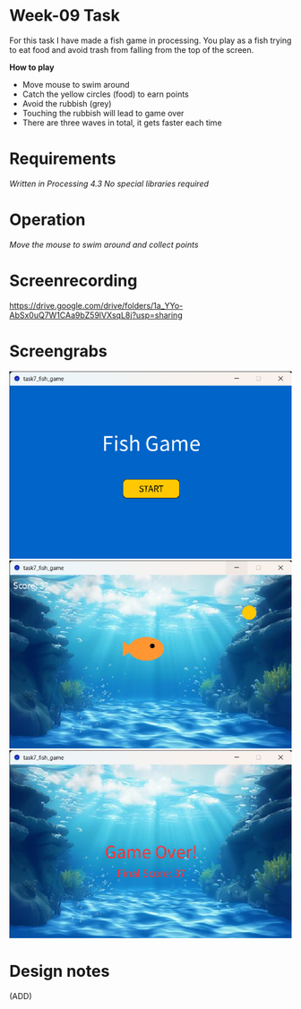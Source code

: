 # Week-09 Task

For this task I have made a fish game in processing. You play as a fish trying to eat food and avoid trash from falling from the top of the screen.

**How to play**
- Move mouse to swim around
- Catch the yellow circles (food) to earn points
- Avoid the rubbish (grey) 
- Touching the rubbish will lead to game over
- There are three waves in total, it gets faster each time

# Requirements
*Written in Processing 4.3*
*No special libraries required*

# Operation
*Move the mouse to swim around and collect points*

# Screenrecording 
https://drive.google.com/drive/folders/1a_YYo-AbSx0uQ7W1CAa9bZ59lVXsqL8j?usp=sharing

# Screengrabs
![start](<task7_fish_game 09_06_2025 13_33_53.png>)
![fish](<task7_fish_game 09_06_2025 13_34_37.png>)
![gameover](<task7_fish_game 09_06_2025 13_36_13.png>)

# Design notes
(ADD)